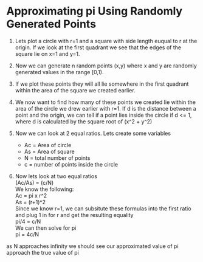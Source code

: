 # Approximating pi Using Randomly Generated Points

1. Lets plot a circle with r=1 and a square with side length euqual to r at the origin. If we look at the first quadrant we see that the edges of the square lie on x=1 and y=1.
2. Now we can generate n random points (x,y) where x and y are randomly generated values in the range [0,1).
3. If we plot these points they will all lie somewhere in the first quadrant within the area of the square we created earlier.
4. We now want to find how many of these points we created lie within the area of the circle we drew earlier with r=1. If d is the distance between a point and the origin, we can tell if a point lies inside the circle if d <= 1, where d is calculated by the square root of (x^2 + y^2)
5. Now we can look at 2 equal ratios. Lets create some variables
    - Ac = Area of circle
    - As = Area of square
    - N = total number of points
    - c = number of points inside the circle 
 
6. Now lets look at two equal ratios  
(Ac/As) = (c/N)  
We know the following:  
Ac = pi x r^2  
As = (r+1)^2  
Since we know r=1, we can subsitute these formulas into the first ratio and plug 1 in for r and get the resulting equality  
pi/4 = c/N  
We can then solve for pi  
pi = 4c/N  

as N approaches infinity we should see our approximated value of pi approach the true value of pi